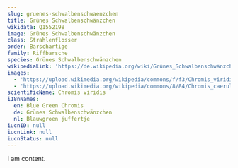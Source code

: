```yaml
---
slug: gruenes-schwalbenschwaenzchen
title: Grünes Schwalbenschwänzchen
wikidata: Q1552198
image: Grünes Schwalbenschwänzchen
class: Strahlenflosser
order: Barschartige
family: Riffbarsche
species: Grünes Schwalbenschwänzchen
wikipediaLink: 'https://de.wikipedia.org/wiki/Grünes_Schwalbenschwänzchen'
images:
  - 'https://upload.wikimedia.org/wikipedia/commons/f/f3/Chromis_viridis_2011.jpg'
  - 'https://upload.wikimedia.org/wikipedia/commons/8/84/Chromis_caerulea.jpg'
scientificName: Chromis viridis
i18nNames:
  en: Blue Green Chromis
  de: Grünes Schwalbenschwänzchen
  nl: Blauwgroen juffertje
iucnID: null
iucnLink: null
iucnStatus: null
---
```


I am content.
